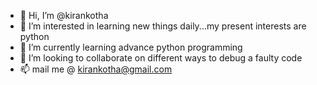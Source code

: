 - 👋 Hi, I’m @kirankotha
- 👀 I’m interested in learning new things daily...my present interests are python
- 🌱 I’m currently learning advance python programming
- 💞️ I’m looking to collaborate on different ways to debug a faulty code
- 📫 mail me @ kirankotha@gmail.com

<!---
kirankotha/kirankotha is a ✨ special ✨ repository because its `README.md` (this file) appears on your GitHub profile.
You can click the Preview link to take a look at your changes.
--->
